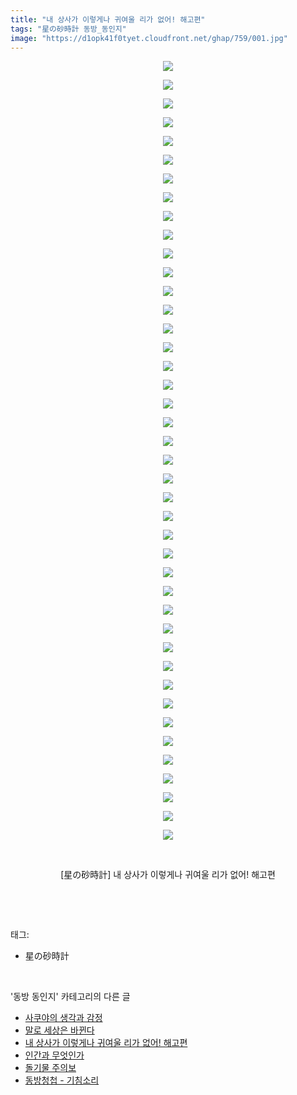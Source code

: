 ```yaml
---
title: "내 상사가 이렇게나 귀여울 리가 없어! 해고편"
tags: "星の砂時計 동방_동인지"
image: "https://d1opk41f0tyet.cloudfront.net/ghap/759/001.jpg"
---
```

<div class="article">
<p style="text-align: center; clear: none; float: none;"><img src="{{ site.imgserver10 }}/ghap/759/001.jpg"/></p>
<p style="text-align: center; clear: none; float: none;"><img src="{{ site.imgserver10 }}/ghap/759/002.jpg"/></p>
<p style="text-align: center; clear: none; float: none;"><img src="{{ site.imgserver10 }}/ghap/759/003.jpg"/></p>
<p style="text-align: center; clear: none; float: none;"><img src="{{ site.imgserver10 }}/ghap/759/004.jpg"/></p>
<p style="text-align: center; clear: none; float: none;"><img src="{{ site.imgserver10 }}/ghap/759/005.jpg"/></p>
<p style="text-align: center; clear: none; float: none;"><img src="{{ site.imgserver10 }}/ghap/759/006.jpg"/></p>
<p style="text-align: center; clear: none; float: none;"><img src="{{ site.imgserver10 }}/ghap/759/007.jpg"/></p>
<p style="text-align: center; clear: none; float: none;"><img src="{{ site.imgserver10 }}/ghap/759/008.jpg"/></p>
<p style="text-align: center; clear: none; float: none;"><img src="{{ site.imgserver10 }}/ghap/759/009.jpg"/></p>
<p style="text-align: center; clear: none; float: none;"><img src="{{ site.imgserver10 }}/ghap/759/010.jpg"/></p>
<p style="text-align: center; clear: none; float: none;"><img src="{{ site.imgserver10 }}/ghap/759/011.jpg"/></p>
<p style="text-align: center; clear: none; float: none;"><img src="{{ site.imgserver10 }}/ghap/759/012.jpg"/></p>
<p style="text-align: center; clear: none; float: none;"><img src="{{ site.imgserver10 }}/ghap/759/013.jpg"/></p>
<p style="text-align: center; clear: none; float: none;"><img src="{{ site.imgserver10 }}/ghap/759/014.jpg"/></p>
<p style="text-align: center; clear: none; float: none;"><img src="{{ site.imgserver10 }}/ghap/759/015.jpg"/></p>
<p style="text-align: center; clear: none; float: none;"><img src="{{ site.imgserver10 }}/ghap/759/016.jpg"/></p>
<p style="text-align: center; clear: none; float: none;"><img src="{{ site.imgserver10 }}/ghap/759/017.jpg"/></p>
<p style="text-align: center; clear: none; float: none;"><img src="{{ site.imgserver10 }}/ghap/759/018.jpg"/></p>
<p style="text-align: center; clear: none; float: none;"><img src="{{ site.imgserver10 }}/ghap/759/019.jpg"/></p>
<p style="text-align: center; clear: none; float: none;"><img src="{{ site.imgserver10 }}/ghap/759/020.jpg"/></p>
<p style="text-align: center; clear: none; float: none;"><img src="{{ site.imgserver10 }}/ghap/759/021.jpg"/></p>
<p style="text-align: center; clear: none; float: none;"><img src="{{ site.imgserver10 }}/ghap/759/022.jpg"/></p>
<p style="text-align: center; clear: none; float: none;"><img src="{{ site.imgserver10 }}/ghap/759/023.jpg"/></p>
<p style="text-align: center; clear: none; float: none;"><img src="{{ site.imgserver10 }}/ghap/759/024.jpg"/></p>
<p style="text-align: center; clear: none; float: none;"><img src="{{ site.imgserver10 }}/ghap/759/025.jpg"/></p>
<p style="text-align: center; clear: none; float: none;"><img src="{{ site.imgserver10 }}/ghap/759/026.jpg"/></p>
<p style="text-align: center; clear: none; float: none;"><img src="{{ site.imgserver10 }}/ghap/759/027.jpg"/></p>
<p style="text-align: center; clear: none; float: none;"><img src="{{ site.imgserver10 }}/ghap/759/028.jpg"/></p>
<p style="text-align: center; clear: none; float: none;"><img src="{{ site.imgserver10 }}/ghap/759/029.jpg"/></p>
<p style="text-align: center; clear: none; float: none;"><img src="{{ site.imgserver10 }}/ghap/759/030.jpg"/></p>
<p style="text-align: center; clear: none; float: none;"><img src="{{ site.imgserver10 }}/ghap/759/031.jpg"/></p>
<p style="text-align: center; clear: none; float: none;"><img src="{{ site.imgserver10 }}/ghap/759/032.jpg"/></p>
<p style="text-align: center; clear: none; float: none;"><img src="{{ site.imgserver10 }}/ghap/759/033.jpg"/></p>
<p style="text-align: center; clear: none; float: none;"><img src="{{ site.imgserver10 }}/ghap/759/034.jpg"/></p>
<p style="text-align: center; clear: none; float: none;"><img src="{{ site.imgserver10 }}/ghap/759/035.jpg"/></p>
<p style="text-align: center; clear: none; float: none;"><img src="{{ site.imgserver10 }}/ghap/759/036.jpg"/></p>
<p style="text-align: center; clear: none; float: none;"><img src="{{ site.imgserver10 }}/ghap/759/037.jpg"/></p>
<p style="text-align: center; clear: none; float: none;"><img src="{{ site.imgserver10 }}/ghap/759/038.jpg"/></p>
<p style="text-align: center; clear: none; float: none;"><img src="{{ site.imgserver10 }}/ghap/759/039.jpg"/></p>
<p style="text-align: center; clear: none; float: none;"><img src="{{ site.imgserver10 }}/ghap/759/040.jpg"/></p>
<p style="text-align: center; clear: none; float: none;"><img src="{{ site.imgserver10 }}/ghap/759/041.jpg"/></p>
<p style="text-align: center; clear: none; float: none;"><img src="{{ site.imgserver10 }}/ghap/759/042.jpg"/></p>
<p style="text-align: center; clear: none; float: none;"><br/></p>
<p style="text-align: center; clear: none; float: none;">[星の砂時計] 내 상사가 이렇게나 귀여울 리가 없어! 해고편</p>
<p><br/></p>
</div><br/>
<div class="tagTrail">
<p>태그: </p>
<ul>
<li>星の砂時計</li>
</ul>
</div><br/>
<div class="another">
<p>'동방 동인지' 카테고리의 다른 글</p>
<ul>
<li><a href="/ghap_761">사쿠야의 생각과 감정</a></li>
<li><a href="/ghap_760">말로 세상은 바뀐다</a></li>
<li><a href="/ghap_759">내 상사가 이렇게나 귀여울 리가 없어! 해고편</a></li>
<li><a href="/ghap_758">인간과 무엇인가</a></li>
<li><a href="/ghap_757">돌기물 주의보</a></li>
<li><a href="/ghap_756">동방청첩 - 기침소리</a></li>
</ul>
</div><br/>
<div class="cb_module cb_fluid">
<div class="cb_wrt cb_profile">
</div><!-- commentList close -->
</div><br/>
